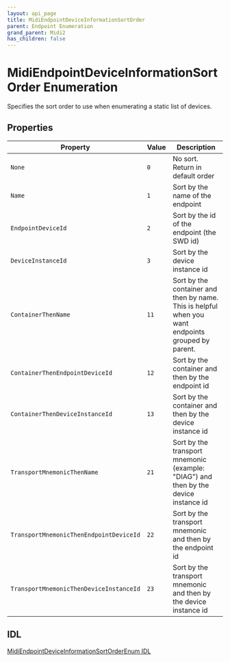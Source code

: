 ```yaml
---
layout: api_page
title: MidiEndpointDeviceInformationSortOrder
parent: Endpoint Enumeration
grand_parent: Midi2
has_children: false
---
```


# MidiEndpointDeviceInformationSortOrder Enumeration

Specifies the sort order to use when enumerating a static list of devices.

## Properties

| Property | Value | Description |
| --------------- | ---------- | ----------- |
| `None` | `0` | No sort. Return in default order |
| `Name` | `1` | Sort by the name of the endpoint |
| `EndpointDeviceId` | `2` | Sort by the id of the endpoint (the SWD id) |
| `DeviceInstanceId` | `3` | Sort by the device instance id |
| `ContainerThenName` | `11` | Sort by the container and then by name. This is helpful when you want endpoints grouped by parent. |
| `ContainerThenEndpointDeviceId` | `12` | Sort by the container and then by the endpoint id |
| `ContainerThenDeviceInstanceId` | `13` | Sort by the container and then by the device instance id |
| `TransportMnemonicThenName` | `21` | Sort by the transport mnemonic (example: "DIAG") and then by the device instance id |
| `TransportMnemonicThenEndpointDeviceId` | `22` | Sort by the transport mnemonic and then by the endpoint id |
| `TransportMnemonicThenDeviceInstanceId` | `23` | Sort by the transport mnemonic and then by the device instance id |

## IDL

[MidiEndpointDeviceInformationSortOrderEnum IDL](https://github.com/microsoft/MIDI/blob/main/src/app-sdk/winrt-core/MidiEndpointDeviceInformationSortOrderEnum.idl)

